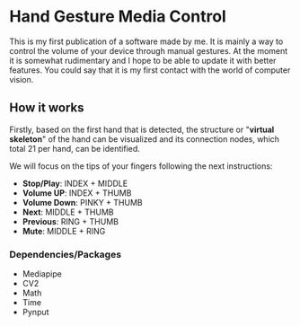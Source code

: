 # Hand Gesture Media Control
This is my first publication of a software made by me. It is mainly a way to control the volume of your device through manual gestures. At the moment it is somewhat rudimentary and I hope to be able to update it with better features.   You could say that it is my first contact with the world of computer vision.

## How it works
Firstly, based on the first hand that is detected, the structure or "**virtual skeleton**" of the hand can be visualized and its connection nodes, which total 21 per hand, can be identified.

We will focus on the tips of your fingers following the next instructions: 

- **Stop/Play**: INDEX + MIDDLE 
- **Volume UP**: INDEX + THUMB
- **Volume Down**: PINKY + THUMB
- **Next**: MIDDLE + THUMB
- **Previous**: RING + THUMB
- **Mute**: MIDDLE + RING


### Dependencies/Packages
- Mediapipe
- CV2
- Math
- Time
- Pynput
